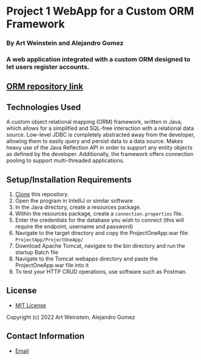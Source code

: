 # Project 1 WebApp for a Custom ORM Framework

### By Art Weinstein and Alejandro Gomez

### A web application integrated with a custom ORM designed to let users register accounts.

## [ORM repository link](https://github.com/art-weinstein/gomez_weinstein_ORM)

## Technologies Used

A custom object relational mapping (ORM) framework, written in Java, which allows for a simplified and SQL-free interaction with a relational data source. 
Low-level JDBC is completely abstracted away from the developer, allowing them to easily query and persist data to a data source. 
Makes heavy use of the Java Reflection API in order to support any entity objects as defined by the developer. 
Additionally, the framework offers connection pooling to support multi-threaded applications.




## Setup/Installation Requirements

1. [Clone](https://docs.github.com/en/github/creating-cloning-and-archiving-repositories/cloning-a-repository-from-github/cloning-a-repository) this repository.
2. Open the program in IntelliJ or similar software
3. In the Java directory, create a resources package.
4. Within the resources package, create a `connection.properties` file.
5. Enter the credentials for the database you wish to connect (this will require the endpoint, username and password)
7. Navigate to the target directory and copy the ProjectOneApp.war file: `ProjectApp/ProjectOneApp/`
8. Download Apache Tomcat, navigate to the bin directory and run the startup Batch file
9. Navigate to the Tomcat webapps directory and paste the ProjectOneApp.war file into it
10. To test your HTTP CRUD operations, use software such as Postman.


## License

* [MIT License](https://opensource.org/licenses/MIT)

Copyright (c) 2022 Art Weinstein, Alejandro Gomez

## Contact Information

* [Email](artur.weintsein@gmail.com)
